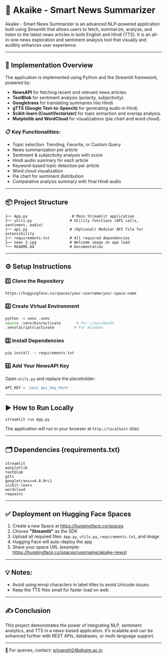 # 📰 Akaike - Smart News Summarizer

Akaike - Smart News Summarizer is an advanced NLP-powered application built using Streamlit that allows users to fetch, summarize, analyze, and listen to the latest news articles in both English and Hindi (TTS). It is an all-in-one news exploration and sentiment analysis tool that visually and audibly enhances user experience.

---

## 🚀 Implementation Overview

The application is implemented using Python and the Streamlit framework, powered by:
- **NewsAPI** for fetching recent and relevant news articles.
- **TextBlob** for sentiment analysis (polarity, subjectivity).
- **Googletrans** for translating summaries into Hindi.
- **gTTS (Google Text-to-Speech)** for generating audio in Hindi.
- **Scikit-learn (CountVectorizer)** for topic extraction and overlap analysis.
- **Matplotlib and WordCloud** for visualizations (pie chart and word cloud).

### 📋 Key Functionalities:
- Topic selection: Trending, Favorite, or Custom Query
- News summarization per article
- Sentiment & subjectivity analysis with score
- Hindi audio summary for each article
- Keyword-based topic detection per article
- Word cloud visualization
- Pie chart for sentiment distribution
- Comparative analysis summary with final Hindi audio

---

## 📦 Project Structure
```
├── App.py                    # Main Streamlit application
├── utils.py                 # Utility functions (API calls, sentiment, audio)
├── api.py                   # (Optional) Modular API file for extensibility
├── requirements.txt         # All required dependencies
├── news 2.jpg               # Welcome image on app load
└── README.md                # Documentation
```

---

## ⚙️ Setup Instructions

### 1️⃣ Clone the Repository
```bash
https://huggingface.co/spaces/your-username/your-space-name
```

### 2️⃣ Create Virtual Environment
```bash
python -m venv .venv
source .venv/bin/activate       # For Linux/macOS
.venv\Scripts\activate         # For Windows
```

### 3️⃣ Install Dependencies
```bash
pip install -r requirements.txt
```

### 4️⃣ Add Your NewsAPI Key
Open `utils.py` and replace the placeholder:
```python
API_KEY = 'your_api_key_here'
```

---

## ▶️ How to Run Locally
```bash
streamlit run App.py
```

The application will run in your browser at `http://localhost:8501`

---

## 🗂 Dependencies (requirements.txt)
```
streamlit
matplotlib
textblob
gtts
googletrans==4.0.0rc1
scikit-learn
wordcloud
requests
```

---

## ✅ Deployment on Hugging Face Spaces
1. Create a new Space at https://huggingface.co/spaces
2. Choose **"Streamlit"** as the SDK
3. Upload all required files: `App.py`, `utils.py`, `requirements.txt`, and image
4. Hugging Face will auto-deploy the app
5. Share your space URL (example: https://huggingface.co/spaces/username/akaike-news)

---

## 💡 Notes:
- Avoid using emoji characters in label titles to avoid Unicode issues.
- Keep the TTS files small for faster load on web.

---

## ✍️ Conclusion
This project demonstrates the power of integrating NLP, sentiment analytics, and TTS in a news-based application. It’s scalable and can be enhanced further with REST APIs, databases, or multi-language support.



---

📧 For queries, contact: priyanshi24b@gim.ac.in


